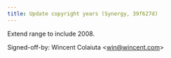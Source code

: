 ```yaml
---
title: Update copyright years (Synergy, 39f627d)
---
```


Extend range to include 2008.

Signed-off-by: Wincent Colaiuta &lt;win@wincent.com&gt;
